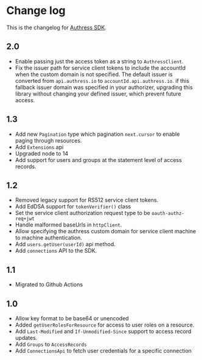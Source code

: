 # Change log
This is the changelog for [Authress SDK](readme.md).

## 2.0 ##
* Enable passing just the access token as a string to `AuthressClient`.
* Fix the issuer path for service client tokens to include the accountId when the custom domain is not specified. The default issuer is converted from `api.authress.io` to `accountId.api.authress.io`. if this fallback issuer domain was specified in your authorizer, upgrading this library without changing your defined issuer, which prevent future access.

## 1.3 ##
* Add new `Pagination` type which pagination `next.cursor` to enable paging through resources.
* Add `Extensions` api
* Upgraded node to 14
* Add support for users and groups at the statement level of access records.

## 1.2 ##
* Removed legacy support for RS512 service client tokens.
* Add EdDSA support for `tokenVerifier()` class
* Set the service client authorization request type to be `oauth-authz-req+jwt`
* Handle malformed baseUrls in `httpClient`.
* Allow specifying the authress custom domain for service client machine to machine authentication.
* Add `users.getUser(userId)` api method.
* Add `connections` API to the SDK.

## 1.1 ##
* Migrated to Github Actions

## 1.0 ##
* Allow key format to be base64 or unencoded
* Added `getUserRolesForResource` for access to user roles on a resource.
* Add `Last-Modified` and `If-Unmodified-Since` support to access record updates.
* Add `Groups` to `AccessRecords`
* Add `ConnectionsApi` to fetch user credentials for a specific connection
